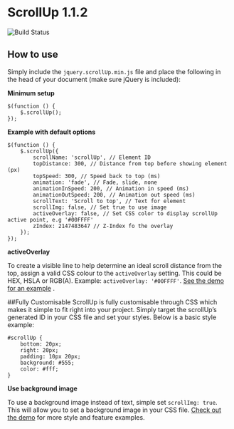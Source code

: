 # ScrollUp 1.1.2
![Build Status](https://travis-ci.org/psenger/scrollup.png "Build Status" )

## How to use
Simply include the `jquery.scrollUp.min.js` file and place the following in the head of your document (make sure jQuery is included):

**Minimum setup**

    $(function () {
        $.scrollUp();
    });

**Example with default options**

    $(function () {
        $.scrollUp({
            scrollName: 'scrollUp', // Element ID
            topDistance: 300, // Distance from top before showing element (px)
            topSpeed: 300, // Speed back to top (ms)
            animation: 'fade', // Fade, slide, none
            animationInSpeed: 200, // Animation in speed (ms)
            animationOutSpeed: 200, // Animation out speed (ms)
            scrollText: 'Scroll to top', // Text for element
            scrollImg: false, // Set true to use image
            activeOverlay: false, // Set CSS color to display scrollUp active point, e.g '#00FFFF'
            zIndex: 2147483647 // Z-Index fo the overlay
        });
    });

**activeOverlay**

To create a visible line to help determine an ideal scroll distance from the top, assign a valid CSS colour to the `activeOverlay` setting. This could be HEX, HSLA or RGB(A). Example: `activeOverlay: '#00FFFF'`. [See the demo for an example](http://markgoodyear.com/labs/scrollup) .

##Fully Customisable
ScrollUp is fully customisable through CSS which makes it simple to fit right into your project. Simply target the scrollUp&rsquo;s generated ID in your CSS file and set your styles. Below is a basic style example:

    #scrollUp {
        bottom: 20px;
        right: 20px;
        padding: 10px 20px;
        background: #555;
        color: #fff;
    }

**Use background image**

To use a background image instead of text, simple set `scrollImg: true`. This will allow you to set a background image in your CSS file. [Check out the demo](http://markgoodyear.com/labs/scrollup/) for more style and feature examples.